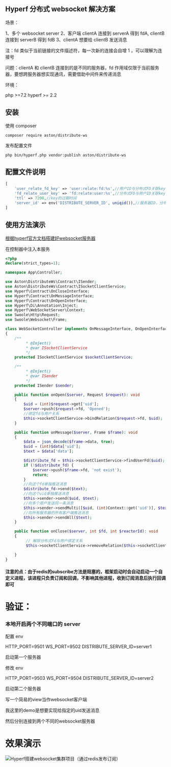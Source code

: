 ## Hyperf 分布式 websocket 解决方案

场景：

1、多个 websocket server
2、客户端 clientA 连接到 serverA 得到 fdA, clientB 连接到 serverB 得到 fdB
3、clientA 想要给 clientB 发送消息

注：fd 类似于当前链接的文件描述符，每一次新的连接会自增 1 ，可以理解为连接号

问题：clientA 和 clientB 连接到的是不同的服务器，fd 作用域仅限于当前服务器，要想跨服务器想实现通讯，需要借助中间件来传递消息

环境：

php >=7.2
hyperf >= 2.2

## 安装

使用 composer

```
composer require aston/distribute-ws
```

发布配置文件

```
php bin/hyperf.php vendor:publish aston/distribute-ws
```

## 配置文件说明

```php
[
    'user_relate_fd_key' => 'user:relate:fd:%s',//用户ID与分布式FD关联key
    'fd_relate_user_key' => 'fd:relate:user:%s',//分布式FD与用户ID关联key
    'ttl' => 7200,//key的过期时间
    'server_id' => env('DISTRIBUTE_SERVER_ID', uniqid()),//服务器ID，分布式部署时保证每台服务器的SERVER_ID不同即可
]
```

## 使用方法演示

[根据hyperf官方文档搭建好websocket服务器](https://hyperf.wiki/2.2/#/zh-cn/websocket-server)

在控制器中注入本服务

```php
<?php
declare(strict_types=1);

namespace App\Controller;

use Aston\DistributeWs\Contract\ISender;
use Aston\DistributeWs\Contract\ISocketClientService;
use Hyperf\Contract\OnCloseInterface;
use Hyperf\Contract\OnMessageInterface;
use Hyperf\Contract\OnOpenInterface;
use Hyperf\Di\Annotation\Inject;
use Hyperf\WebSocketServer\Context;
use Swoole\Http\Request;
use Swoole\Websocket\Frame;

class WebSocketController implements OnMessageInterface, OnOpenInterface, OnCloseInterface
{
    /**
         * @Inject()
         * @var ISocketClientService
         */
    protected ISocketClientService $socketClientService;

    /**
         * @Inject()
         * @var ISender
         */
    protected ISender $sender;

    public function onOpen($server, Request $request): void
    {
        $uid = (int)$request->get['uid'];
        $server->push($request->fd, 'Opened');
        //绑定fd与用户关系
        $this->socketClientService->bindRelation($request->fd, $uid);
    }

    public function onMessage($server, Frame $frame): void
    {
        $data = json_decode($frame->data, true);
        $uid = (int)$data['uid'];
        $text = $data['data'];

        $distribute_fd = $this->socketClientService->findUserFd($uid);
        if (!$distribute_fd) {
            $server->push($frame->fd, 'not exist');
            return;
        }
        //向这个fd单独推送消息
        $distribute_fd->send($text);
        //向这个uid单独推送消息
        $this->sender->send($uid, $text);
        //向多个用户发送同一条消息
        $this->sender->sendMulti([$uid, (int)Context::get('uid')], $text);
        //向所有服务器的所有客户端推送消息
        $this->sender->sendAll($text);
    }

    public function onClose($server, int $fd, int $reactorId): void
    {
         // 解除分布式fd与用户绑定关系
         $this->socketClientService->removeRelation($this->socketClientService->genDistributeFd($fd)->toString());

    }
}


```

#### 注意的点：由于redis的subscribe方法是阻塞的，框架启动时会自动启动一个自定义进程，该进程只负责订阅和回调，不影响其他进程，收到订阅消息后执行回调即可

# 验证：

### 本地开启两个不同端口的 server

配置 env

HTTP_PORT=9501
WS_PORT=9502
DISTRIBUTE_SERVER_ID=server1

启动第一个服务器

修改 env

HTTP_PORT=9503
WS_PORT=9504
DISTRIBUTE_SERVER_ID=server2

启动第二个服务器

写一个简易的view当作websocket客户端

我这里的demo是想要实现给指定的uid发送消息

然后分别连接到两个不同的websocket服务器

# 效果演示

![Hyperf搭建websocket集群项目（通过redis发布订阅）](https://cdn.learnku.com/uploads/images/202206/29/100058/FxmhpgPEcv.gif!large)